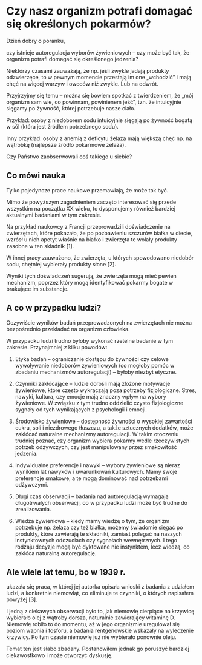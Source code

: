 # Czy nasz organizm potrafi domagać się określonych pokarmów?

Dzień dobry o poranku,

czy istnieje autoregulacja wyborów żywieniowych – czy może być tak, że organizm potrafi domagać się określonego jedzenia?

Niektórzy czasami zauważają, że np. jeśli zwykle jadają produkty odzwierzęce, to w pewnym momencie przestają im one „wchodzić” i mają chęć na więcej warzyw i owoców niż zwykle. Lub na odwrót.

Przyjrzyjmy się temu – można się bowiem spotkać z twierdzeniem, że „mój organizm sam wie, co powinnam, powinienem jeść”, tzn. że intuicyjnie sięgamy po żywność, której potrzebuje nasze ciało.

Przykład: osoby z niedoborem sodu intuicyjnie sięgają po żywność bogatą w sól (która jest źródłem potrzebnego sodu).

Inny przykład: osoby z anemią z deficytu żelaza mają większą chęć np. na wątróbkę (najlepsze źródło pokarmowe żelaza).

Czy Państwo zaobserwowali coś takiego u siebie?

## Co mówi nauka

Tylko pojedyncze prace naukowe przemawiają, że może tak być.

Mimo że powyższym zagadnieniem zaczęto interesować się przede wszystkim na początku XX wieku, to dysponujemy również bardziej aktualnymi badaniami w tym zakresie.

Na przykład naukowcy z Francji przeprowadzili doświadczenie na zwierzętach, które pokazało, że po pozbawieniu szczurów białka w diecie, wzrósł u nich apetyt właśnie na białko i zwierzęta te wolały produkty zasobne w ten składnik [1].

W innej pracy zauważono, że zwierzęta, u których spowodowano niedobór sodu, chętniej wybierały produkty słone [2].

Wyniki tych doświadczeń sugerują, że zwierzęta mogą mieć pewien mechanizm, poprzez który mogą identyfikować pokarmy bogate w brakujące im substancje.

## A co w przypadku ludzi?

Oczywiście wyników badań przeprowadzonych na zwierzętach nie można bezpośrednio przekładać na organizm człowieka.

W przypadku ludzi trudno byłoby wykonać rzetelne badanie w tym zakresie. Przynajmniej z kilku powodów:

1. Etyka badań – ograniczanie dostępu do żywności czy celowe wywoływanie niedoborów żywieniowych (co mogłoby pomóc w zbadaniu mechanizmów autoregulacji) – byłoby niezbyt etyczne.

2. Czynniki zakłócające – ludzie dorośli mają złożone motywacje żywieniowe, które często wykraczają poza potrzeby fizjologiczne. Stres, nawyki, kultura, czy emocje mają znaczny wpływ na wybory żywieniowe. W związku z tym trudno oddzielić czysto fizjologiczne sygnały od tych wynikających z psychologii i emocji.

3. Środowisko żywieniowe – dostępność żywności o wysokiej zawartości cukru, soli i niezdrowego tłuszczu, a także sztucznych dodatków, może zakłócać naturalne mechanizmy autoregulacji. W takim otoczeniu trudniej poznać, czy organizm wybiera pokarmy wedle rzeczywistych potrzeb odżywczych, czy jest manipulowany przez smakowitość jedzenia.

4. Indywidualne preferencje i nawyki – wybory żywieniowe są nieraz wynikiem lat nawyków i uwarunkowań kulturowych. Mamy swoje preferencje smakowe, a te mogą dominować nad potrzebami odżywczymi.

5. Długi czas obserwacji – badania nad autoregulacją wymagają długotrwałych obserwacji, co w przypadku ludzi może być trudne do zrealizowania.

6. Wiedza żywieniowa – kiedy mamy wiedzę o tym, że organizm potrzebuje np. żelaza czy też białka, możemy świadomie sięgać po produkty, które zawierają te składniki, zamiast polegać na naszych instynktownych odczuciach czy sygnałach wewnętrznych. I tego rodzaju decyzje mogą być dyktowane nie instynktem, lecz wiedzą, co zakłóca naturalną autoregulację.

## Ale wiele lat temu, bo w 1939 r.

ukazała się praca, w której jej autorka opisała wnioski z badania z udziałem ludzi, a konkretnie niemowląt, co eliminuje te czynniki, o których napisałem powyżej [3].

I jedną z ciekawych obserwacji było to, jak niemowlę cierpiące na krzywicę wybierało olej z wątroby dorsza, naturalnie zawierający witaminę D. Niemowlę robiło to do momentu, aż w jego organizmie uregulował się poziom wapnia i fosforu, a badania rentgenowskie wskazały na wyleczenie krzywicy. Po tym czasie niemowlę już nie wybierało ponownie oleju.

Temat ten jest słabo zbadany. Postanowiłem jednak go poruszyć bardziej ciekawostkowo i może otworzyć dyskusję.